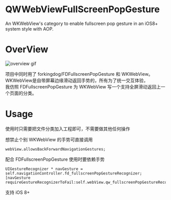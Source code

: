 # QWWebViewFullScreenPopGesture
An WKWebView's category to enable fullscreen pop gesture in an iOS8+ system style with AOP.

OverView
== 
![overview gif](https://github.com/PandexLee/QWWebViewFullScreenPopGesture/blob/master/QWWebViewFullScreenPopGesture.gif)   

项目中同时用了 forkingdog/FDFullscreenPopGesture 和 WKWebView。  
WKWebView是自带屏幕边缘滑动返回手势的，所有为了统一交互体验，   
我仿照 FDFullscreenPopGesture 为 WKWebView 写一个支持全屏滑动返回上一个页面的分类。 

Usage
==
使用时只需要把文件分类加入工程即可，不需要做其他任何操作    

想禁止个别 WKWebView 的手势可直接调用    
```
webView.allowsBackForwardNavigationGestures;
```

配合 FDFullscreenPopGesture 使用时要依赖手势  
```
UIGestureRecognizer * navGesture = self.navigationController.fd_fullscreenPopGestureRecognizer;  
[navGesture requireGestureRecognizerToFail:self.webView.qw_fullscreenPopGestureRecognizer];
```
    
支持 iOS 8+
